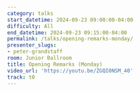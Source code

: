 ```yaml
---
category: talks
start_datetime: 2024-09-23 09:00:00-04:00
difficulty: All
end_datetime: 2024-09-23 09:15:00-04:00
permalink: /talks/opening-remarks-monday/
presenter_slugs:
- peter-grandstaff
room: Junior Ballroom
title: Opening Remarks (Monday)
video_url: 'https://youtu.be/ZGQI0NSM_40'
track: t0
---
```

